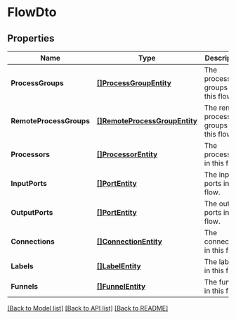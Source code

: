 # FlowDto

## Properties

Name | Type | Description | Notes
------------ | ------------- | ------------- | -------------
**ProcessGroups** | [**[]ProcessGroupEntity**](ProcessGroupEntity.md) | The process groups in this flow. | [optional] 
**RemoteProcessGroups** | [**[]RemoteProcessGroupEntity**](RemoteProcessGroupEntity.md) | The remote process groups in this flow. | [optional] 
**Processors** | [**[]ProcessorEntity**](ProcessorEntity.md) | The processors in this flow. | [optional] 
**InputPorts** | [**[]PortEntity**](PortEntity.md) | The input ports in this flow. | [optional] 
**OutputPorts** | [**[]PortEntity**](PortEntity.md) | The output ports in this flow. | [optional] 
**Connections** | [**[]ConnectionEntity**](ConnectionEntity.md) | The connections in this flow. | [optional] 
**Labels** | [**[]LabelEntity**](LabelEntity.md) | The labels in this flow. | [optional] 
**Funnels** | [**[]FunnelEntity**](FunnelEntity.md) | The funnels in this flow. | [optional] 

[[Back to Model list]](../README.md#documentation-for-models) [[Back to API list]](../README.md#documentation-for-api-endpoints) [[Back to README]](../README.md)


